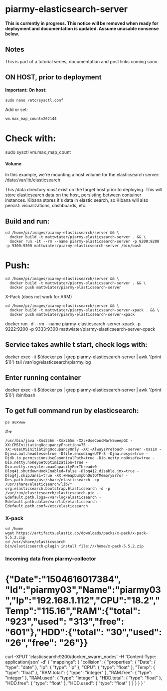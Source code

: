 # piarmy-elasticsearch-server

#### This is currently in progress. This notice will be removed when ready for deployment and documentation is updated. Assume unusable nonsense below.

## Notes
This is part of a tutorial series, documentation and post links coming soon.

## ON HOST, prior to deployment

#### Important: On host:
`sudo nano /etc/sysctl.conf`

Add or set:

`vm.max_map_count=262144`

# Check with:
sudo sysctl vm.max_map_count

#### Volume
In this example, we're mounting a host volume for the elasticsearch server: /data:/var/lib/elasticsearch

This /data directory *must* exist on the target host prior to deploying. This will store elasticsearch data on the host, persisting between container instances. Kibana stores it's data in elastic search, so Kibana will also persist: visualizations, dashboards, etc.


## Build and run:
```
cd /home/pi/images/piarmy-elasticsearch/server && \
  docker build -t mattwiater/piarmy-elasticsearch-server . && \
  docker run -it --rm --name piarmy-elasticsearch-server -p 9200:9200 -p 9300:9300 mattwiater/piarmy-elasticsearch-server /bin/bash
```

# Push:
```
cd /home/pi/images/piarmy-elasticsearch/server && \
  docker build -t mattwiater/piarmy-elasticsearch-server . && \
  docker push mattwiater/piarmy-elasticsearch-server
```

X-Pack (does not work for ARM)
```
cd /home/pi/images/piarmy-elasticsearch/server && \
  docker build -t mattwiater/piarmy-elasticsearch-server-xpack . && \
  docker push mattwiater/piarmy-elasticsearch-server-xpack
```

docker run -d --rm --name piarmy-elasticsearch-server-xpack -p 9222:9200 -p 9333:9300 mattwiater/piarmy-elasticsearch-server-xpack

## Service takes awhile t start, check logs with:
docker exec -it $(docker ps | grep piarmy-elasticsearch-server | awk '{print $1}') tail /var/log/elasticsearch/piarmy.log

## Enter running container
docker exec -it $(docker ps | grep piarmy-elasticsearch-server | awk '{print $1}') /bin/bash

## To get full command run by elasticsearch:

`ps auxwww`

#=>

```
/usr/bin/java -Xms256m -Xmx265m -XX:+UseConcMarkSweepGC -XX:CMSInitiatingOccupancyFraction=75 -XX:+UseCMSInitiatingOccupancyOnly -XX:+AlwaysPreTouch -server -Xss1m -Djava.awt.headless=true -Dfile.encoding=UTF-8 -Djna.nosys=true -Djdk.io.permissionsUseCanonicalPath=true -Dio.netty.noUnsafe=true -Dio.netty.noKeySetOptimization=true -Dio.netty.recycler.maxCapacityPerThread=0 -Dlog4j.shutdownHookEnabled=false -Dlog4j2.disable.jmx=true -Dlog4j.skipJansi=true -XX:+HeapDumpOnOutOfMemoryError -Des.path.home=/usr/share/elasticsearch -cp /usr/share/elasticsearch/lib/* org.elasticsearch.bootstrap.Elasticsearch -d -p /var/run/elasticsearch/elasticsearch.pid -Edefault.path.logs=/var/log/elasticsearch -Edefault.path.data=/var/lib/elasticsearch -Edefault.path.conf=/etc/elasticsearch

```

### X-pack
```
cd /home
wget https://artifacts.elastic.co/downloads/packs/x-pack/x-pack-5.5.2.zip
cd /usr/share/elasticsearch
bin/elasticsearch-plugin install file:///home/x-pack-5.5.2.zip
```

### Incoming data from piarmy-collector

# {"Date":"1504616017384", "Id":"piarmy03","Name":"piarmy03","Ip":"192.168.1.112","CPU":"18.2","Temp":"115.16","RAM":{"total": "923","used": "313","free": "601"},"HDD":{"total": "30","used": "26","free": "26"}}

curl -XPUT 'elasticsearch:9200/docker_swarm_nodes' -H 'Content-Type: application/json' -d'
{
 "mappings": {
   "collision": {
     "properties": {
       "Date": {
         "type": "date"
       },
       "Ip": {
         "type": "ip"
       },
       "CPU": {
         "type": "float"
       },
       "Temp": {
         "type": "float"
       },
       "RAM.total": {
         "type": "integer"
       },
       "RAM.free": {
         "type": "integer"
       },
       "RAM.used": {
         "type": "integer"
       },
       "HDD.total": {
         "type": "float"
       },
       "HDD.free": {
         "type": "float"
       },
       "HDD.used": {
         "type": "float"
       }
     }
   }
 }
}
'